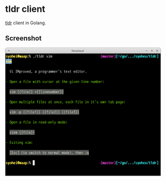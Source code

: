 # tldr client

[tldr](http://tldr-pages.github.io/) client in Golang.

## Screenshot

![tldr](image/tldr.png)
